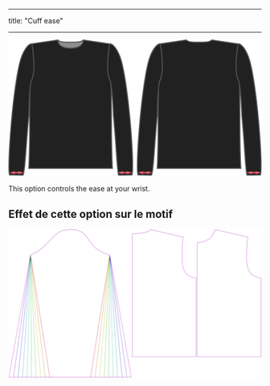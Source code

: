 - - -
title: "Cuff ease"
- - -

![The cuff ease factor on Brian](./cuffease.svg)

This option controls the ease at your wrist.

## Effet de cette option sur le motif

![This image shows the effect of this option by superimposing several variants that have a different value for this option](brian_cuffease_sample.svg "Effet de cette option sur le modèle")
